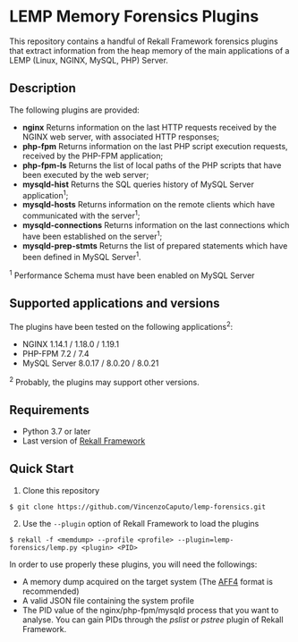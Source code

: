 # LEMP Memory Forensics Plugins

This repository contains a handful of Rekall Framework forensics plugins that extract information from the heap memory of the main applications of a LEMP (Linux, NGINX, MySQL, PHP) Server.

## Description

The following plugins are provided:

- **nginx** Returns information on the last HTTP requests received by the NGINX web server, with associated HTTP responses;
- **php-fpm** Returns information on the last PHP script execution requests, received by the PHP-FPM application;
- **php-fpm-ls** Returns the list of local paths of the PHP scripts that have been executed by the web server;
- **mysqld-hist** Returns the SQL queries history of MySQL Server application<sup>1</sup>;
- **mysqld-hosts** Returns information on the remote clients which have communicated with the server<sup>1</sup>;
- **mysqld-connections** Returns information on the last connections which have been established on the server<sup>1</sup>;
- **mysqld-prep-stmts** Returns the list of prepared statements which have been defined in MySQL Server<sup>1</sup>.

<sup>1</sup> Performance Schema must have been enabled on MySQL Server

## Supported applications and versions

The plugins have been tested on the following applications<sup>2</sup>:

- NGINX 1.14.1 / 1.18.0 / 1.19.1
- PHP-FPM 7.2 / 7.4
- MySQL Server 8.0.17 / 8.0.20 / 8.0.21

<sup>2</sup> Probably, the plugins may support other versions.

## Requirements

- Python 3.7 or later
- Last version of [Rekall Framework](https://github.com/google/rekall)

## Quick Start

1. Clone this repository
```
$ git clone https://github.com/VincenzoCaputo/lemp-forensics.git
```
2. Use the `--plugin` option of Rekall Framework to load the plugins
```
$ rekall -f <memdump> --profile <profile> --plugin=lemp-forensics/lemp.py <plugin> <PID>
```

In order to use properly these plugins, you will need the followings:
- A memory dump acquired on the target system (The [AFF4](https://github.com/Velocidex/c-aff4) format is recommended)
- A valid JSON file containing the system profile
- The PID value of the nginx/php-fpm/mysqld process that you want to analyse. You can gain PIDs through the *pslist* or *pstree* plugin of Rekall Framework.
